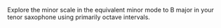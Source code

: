 Explore the minor scale in the equivalent minor mode to B major in your tenor saxophone using primarily octave intervals.